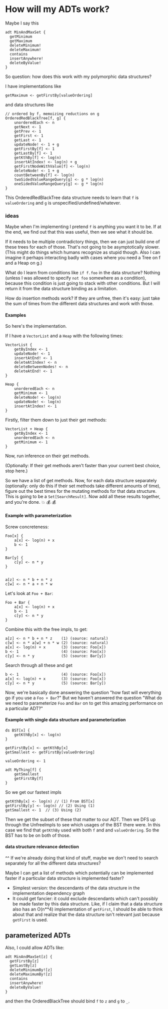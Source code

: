 # How will my ADTs work?

Maybe I say this

    adt MinAndMaxSet {
      getMinimum
      getMaximum
      deleteMinimum!
      deleteMaximum!
      contains
      insertAnywhere!
      deleteByValue!
    }

So question: how does this work with my polymorphic data structures?

I have implementations like

    getMaximum <- getFirstBy[valueOrdering]
    
and data structures like

    // ordered by f, memoizing reductions on g
    OrderedRedBlackTree[f, g] {
        unorderedEach <- n
        getNext <- 1
        getPrev <- 1
        getFirst <- 1
        getLast <- 1
        updateNode! <- 1 + g
        getFirstBy[f] <- 1
        getLastBy[f] <- 1
        getKthBy[f] <- log(n)
        insertAtIndex! <- log(n) + g
        getFirstNodeWithValue[f] <- log(n)
        deleteNode! <- 1 + g
        countBetweenBy[f] <- log(n)
        twoSidedValueRangeQuery[g] <- g * log(n)
        oneSidedValueRangeQuery[g] <- g * log(n)
    }
    
This OrderedRedBlackTree data structure needs to learn that `f` is `valueOrdering` and `g` is unspecified/undefined/whatever.

### ideas

Maybe when I'm implementing I pretend `f` is anything you want it to be. If at the end, we find out that this was useful, then we see what it should be.

If it needs to be multiple contradictory things, then we can just build one of these trees for each of those. That's not going to be asymptotically slower. (This might do things which humans recognize as stupid though. Also I can imagine it perhaps interacting badly with cases where you need a Tree on f and a Heap on g.) 

What do I learn from conditions like `if f.foo` in the data structure? Nothing (unless I was allowed to specify `not foo` somewhere as a condition), because this condition is just going to stack with other conditions. But I will return it from the data structure binding as a limitation.

How do insertion methods work? If they are unfree, then it's easy: just take the sum of times from the different data structures and work with those.

#### Examples 

So here's the implementation.  

If I have a `VectorList` and a `Heap` with the following times:

    VectorList {
        getByIndex <- 1
        updateNode! <- 1
        insertAtEnd! <- 1
        deleteAtIndex! <- n
        deleteBetweenNodes! <- n
        deleteAtEnd! <- 1
    }
    
    Heap {
        unorderedEach <- n
        getMinimum <- 1
        deleteNode! <- log(n)
        updateNode! <- log(n)
        insertAtIndex! <- 1
    }


Firstly, filter them down to just their get methods:

    VectorList + Heap {
        getByIndex <- 1
        unorderedEach <- n
        getMinimum <- 1
    }

Now, run inference on their get methods.

(Optionally: If their get methods aren't faster than your current best choice, stop here.)

So we have a list of get methods. Now, for each data structure separately (optionally: only do this if their set methods take different amounts of time), figure out the best times for the mutating methods for that data structure. This is going to be a `Set[SearchResult]`. Now add all these results together, and you're done. :boom: :moneybag: :moneybag:

#### Example with parameterization

Screw concreteness:

    Foo[x] {
        a[x] <- log(n) + x
        b <- 1
    }
    
    Bar[y] {
        c[y] <- n * y
    }
    
    
    a[z] <- n * b + n * z
    c[w] <- n * a + n * w
    

Let's look at `Foo + Bar`:

    
    Foo + Bar {
        a[x] <- log(n) + x
        b <- 1
        c[y] <- n * y
    }
    
Combine this with the free impls, to get:

    a[z] <- n * b + n * z    (1) (source: natural)
    c[w] <- n * a[w] + n * w (2) (source: natural)
    a[x] <- log(n) + x       (3) (source: Foo[x])
    b <- 1                   (4) (source: Foo[x])
    c[y] <- n * y            (5) (source: Bar[y])

Search through all these and get

    b <- 1                   (4) (source: Foo[x])
    a[x] <- log(n) + x       (3) (source: Foo[x])
    c[y] <- n * y            (5) (source: Bar[y])

Now, we're basically done answering the question "how fast will everything go if you use a `Foo + Bar`?" But we haven't answered the question "What do we need to parameterize `Foo` and `Bar` on to get this amazing performance on a particular ADT?"


#### Example with single data structure and parameterization

    ds BST[x] {
        getKthBy[x] <- log(n) 
    }
    
    getFirstBy[x] <- getKthBy[x]
    getSmallest <- getFirstBy[valueOrdering]
    
    valueOrdering <- 1

    adt MyThing[f] {
        getSmallest
        getFirstBy[f]
    }

So we get our fastest impls

    getKthBy[x] <- log(n) // (1) From BST[x]
    getFirstBy[y] <- log(n) // (2) Using (1)
    getSmallest <- 1  // (3) Using (2)

Then we get the subset of these that matter to our ADT. Then we DFS up through the UnfreeImpls to see which usages of the BST there were. In this case we find that `getKthBy` used with both `f` and and `valueOrdering`. So the BST has to be on both of those.  

#### data structure relevance detection

^^ If we're already doing that kind of stuff, maybe we don't need to search separately for all the different data structures?

Maybe I can get a list of methods which potentially can be implemented faster if a particular data structure is implemented faster?

- Simplest version: the descendants of the data structure in the implementation dependency graph
- It could get fancier: it could exclude descendants which can't possibly be made faster by this data structure. Like, if I claim that a data structure also has an O(n**4) implementation of `getFirst`, I should be able to think about that and realize that the data structure isn't relevant just because `getFirst` is used.

## parameterized ADTs

Also, I could allow ADTs like:

    adt MinAndMaxSet[z] {
      getFirstBy[z]
      getLastBy[z]
      deleteMinimumBy![z]
      deleteMaximumBy![z]
      contains
      insertAnywhere!
      deleteByValue!
    }

and then the OrderedBlackTree should bind `f` to `z` and `g` to `_`.
